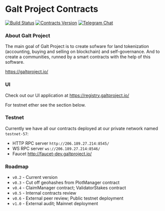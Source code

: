 # Galt Project Contracts

[![Build Status](https://travis-ci.org/galtspace/galtproject-contracts.svg?branch=develop)](https://travis-ci.org/galtspace/galtproject-contracts)
[![Contracts Version](https://img.shields.io/badge/version-0.2-orange.svg)](https://github.com/galtspace/galtproject-contracts)
[![Telegram Chat](https://img.shields.io/badge/telegram-chat-blue.svg)](https://t.me/galtproject)


### About Galt Project
The main goal of Galt Project is to create sofware for land tokenization (accounting, buying and selling on blockchain) and self-governance. And to create a communities, runned by a smart contracts with the help of this software.

https://galtproject.io/

### UI

Check out our UI application at https://registry.galtproject.io/

For testnet ether see the section below.

### Testnet

Currently we have all our contracts deployed at our private network named `testnet-57`:

* HTTP RPC server `http://206.189.27.214:8545/`
* WS RPC server `ws://206.189.27.214:8546/`
* Faucet http://faucet-dev.galtproject.io/

### Roadmap

* `v0.2` - Current version
* `v0.3` - Cut off geohashes from PlotManager contract
* `v0.4` - ClaimManager contract; ValidatorStakes contract
* `v0.5` - Internal contracts review
* `v0.6` - External peer review; Public testnet deployment
* `v1.0` - External audit; Mainnet deployment
